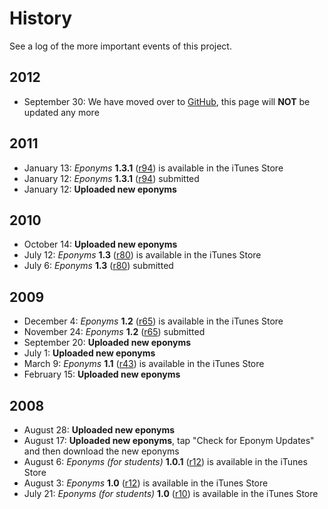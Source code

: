 # History #

See a log of the more important events of this project.

## 2012 ##
  * September 30: We have moved over to [GitHub](https://github.com/p2/eponyms-touch), this page will **NOT** be updated any more

## 2011 ##
  * January 13: _Eponyms_ **1.3.1** ([r94](https://code.google.com/p/eponyms-touch/source/detail?r=94)) is available in the iTunes Store
  * January 12: _Eponyms_ **1.3.1** ([r94](https://code.google.com/p/eponyms-touch/source/detail?r=94)) submitted
  * January 12: **Uploaded new eponyms**

## 2010 ##
  * October 14: **Uploaded new eponyms**
  * July 12: _Eponyms_ **1.3** ([r80](https://code.google.com/p/eponyms-touch/source/detail?r=80)) is available in the iTunes Store
  * July 6: _Eponyms_ **1.3** ([r80](https://code.google.com/p/eponyms-touch/source/detail?r=80)) submitted

## 2009 ##
  * December 4: _Eponyms_ **1.2** ([r65](https://code.google.com/p/eponyms-touch/source/detail?r=65)) is available in the iTunes Store
  * November 24: _Eponyms_ **1.2** ([r65](https://code.google.com/p/eponyms-touch/source/detail?r=65)) submitted
  * September 20: **Uploaded new eponyms**
  * July 1: **Uploaded new eponyms**
  * March 9: _Eponyms_ **1.1** ([r43](https://code.google.com/p/eponyms-touch/source/detail?r=43)) is available in the iTunes Store
  * February 15: **Uploaded new eponyms**

## 2008 ##
  * August 28: **Uploaded new eponyms**
  * August 17: **Uploaded new eponyms**, tap "Check for Eponym Updates" and then download the new eponyms
  * August 6: _Eponyms (for students)_ **1.0.1** ([r12](https://code.google.com/p/eponyms-touch/source/detail?r=12)) is available in the iTunes Store
  * August 3: _Eponyms_ **1.0** ([r12](https://code.google.com/p/eponyms-touch/source/detail?r=12)) is available in the iTunes Store
  * July 21: _Eponyms (for students)_ **1.0** ([r10](https://code.google.com/p/eponyms-touch/source/detail?r=10)) is available in the iTunes Store